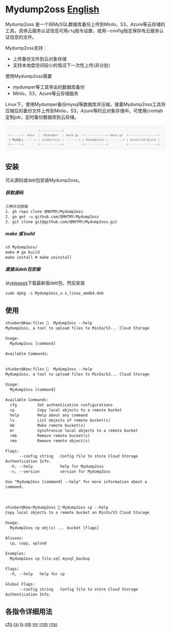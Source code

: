 # Mydump2oss [English](README.md)

Mydump2oss 是一个将MySQL数据库备份上传到MinIo，S3，Azure等云存储的工具。具体云服务认证信息可用`cfg`指令设置，或用--config指定保存有云服务认证信息的文件。

Mydump2oss支持：

* 上传备份文件到云对象存储
* 支持本地盘空间较小的情况下一次性上传(非分批)

使用Mydump2oss需要

* mydumper等工具导出的数据库备份
* MinIo，S3，Azure等云存储服务

Linux下，使用Mydumper备份mysql等数据库并压缩，接着Mydump2oss工具将压缩后的备份文件上传到MinIo，S3，Azure等的云对象存储中。可使用crontab定制job，定时备份数据库到云存储。

<!--                     +------------+                                            
     +------+  data  |  Mydumper  | data.gz  +------------+ data.gz  +----------------+   
     | MySQL| ---- -> | (compress) | ------ -> | Mydump2oss | ------ -> | minio/S3/Azure |   
     +------+        +------------+          +------------+          +----------------+
-->

![flow](README.png)

## 安装

可从源码或deb包安装Mydump2oss。

##### 获取源码
    三种方式获取
    1. gh repo clone QMHTMY/Mydump2oss
    2. go get -u github.com/QMHTMY/Mydump2oss
    3. git clone git@github.com/QMHTMY/Mydump2oss.git

##### make 或 build

    cd Mydump2oss/
    make # go build
    make install # make uninstall

##### 直接从deb包安装

从[releases](https://github.com/QMHTMY/Mydump2oss/releases)下载最新版deb包，然后安装 

    sudo dpkg -i Mydump2oss_x.x_linux_amd64.deb

## 使用
    
    shieber@Kew:files 🐁  Mydump2oss --help
    Mydump2oss, a tool to upload files to MinIo/S3... Cloud Storage

    Usage:
      Mydump2oss [command]

    Available Commands:

    
    shieber@Kew:files 🐁  Mydump2oss --help
    Mydump2oss, a tool to upload files to MinIo/S3... Cloud Storage

    Usage:
      Mydump2oss [command]

    Available Commands:
      cfg         Set authentication configurations
      cp          Copy local objects to a remote bucket
      help        Help about any command
      ls          List objects of remote bucket(s)
      mb          Make remote bucket(s)
      mr          Synchronize local objects to a remote bucket
      rmb         Remove remote bucket(s)
      rmo         Remove remote object(s)

    Flags:
          --config string   Config file to store Cloud Storage Authentication Info.
      -h, --help            help for Mydump2oss
      -v, --version         version for Mydump2oss

    Use "Mydump2oss [command] --help" for more information about a command.



    shieber@Kew:Mydump2oss 🐁 Mydump2oss cp --help
    Copy local objects to a remote bucket on MinIo/S3 Cloud Storage

    Usage:
      Mydump2oss cp obj(s) ... bucket [flags]

    Aliases:
      cp, copy, upload

    Examples:
      Mydump2oss cp file.sql mysql_backup

    Flags:
      -h, --help   help for cp

    Global Flags:
          --config string   Config file to store Cloud Storage Authentication Info.


## 各指令详细用法
[cfg](docs/cfg.md) 
[cp](docs/cp.md) 
[ls](docs/ls.md) 
[mb](docs/mb.md) 
[mr](docs/mr.md) 
[rmb](docs/rmb.md) 
[rmo](docs/rmo.md) 
